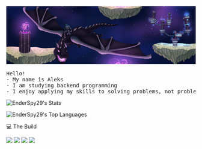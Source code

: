 <img alt="banner" height="" width="" src="https://raw.githubusercontent.com/EnderSpy29/EnderSpy29/refs/heads/main/Resources/BannerWidescreen.png" />
<pre>
Hello!
- My name is Aleks
- I am studying backend programming
- I enjoy applying my skills to solving problems, not problems like "What is beauty?" I solve practical problems, for instance: how do i speed up this process so i can play more factorio?
</pre>

![EnderSpy29's Stats](https://github-readme-stats.vercel.app/api?username=EnderSpy29&theme=midnight-purple&show_icons=true&hide_border=false&count_private=false)

![EnderSpy29's Top Languages](https://github-readme-stats.vercel.app/api/top-langs/?username=EnderSpy29&theme=midnight-purple&show_icons=true&hide_border=false&layout=compact)

💻 The Build

<img src="https://img.shields.io/badge/Arch%20Linux-%239745F5?style=for-the-badge&logo=archlinux&logoColor=%23ffffff&label=OS&labelColor=%23000000"> <img src="https://img.shields.io/badge/Ryzen%205%205600X-%239745F5?style=for-the-badge&logo=amd&label=CPU&labelColor=%23000000"> <img src="https://img.shields.io/badge/32GB-%239745F5?style=for-the-badge&logo=corsair&label=Ram&labelColor=%23000000"> <img src="https://img.shields.io/badge/Radeon%20RX%207600-%239745F5?style=for-the-badge&logo=amd&label=GPU&labelColor=%23000000">